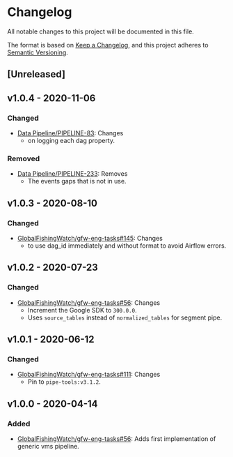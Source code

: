 # Changelog

All notable changes to this project will be documented in this file.

The format is based on [Keep a
Changelog](https://keepachangelog.com/en/1.0.0/), and this project adheres to
[Semantic Versioning](https://semver.org/spec/v2.0.0.html).

## [Unreleased]

## v1.0.4 - 2020-11-06

### Changed

* [Data Pipeline/PIPELINE-83](https://globalfishingwatch.atlassian.net/browse/PIPELINE-83): Changes
  * on logging each dag property.

### Removed

* [Data Pipeline/PIPELINE-233](https://globalfishingwatch.atlassian.net/browse/PIPELINE-233): Removes
  * The events gaps that is not in use.

## v1.0.3 - 2020-08-10

### Changed

* [GlobalFishingWatch/gfw-eng-tasks#145](https://github.com/GlobalFishingWatch/gfw-eng-tasks/issues/145): Changes
  * to use dag_id immediately and without format to avoid Airflow errors.

## v1.0.2 - 2020-07-23

### Changed

* [GlobalFishingWatch/gfw-eng-tasks#56](https://github.com/GlobalFishingWatch/gfw-eng-tasks/issues/56): Changes
  * Increment the Google SDK to `300.0.0`.
  * Uses `source_tables` instead of `normalized_tables` for segment pipe.

## v1.0.1 - 2020-06-12

### Changed

* [GlobalFishingWatch/gfw-eng-tasks#111](https://github.com/GlobalFishingWatch/gfw-eng-tasks/issues/111): Changes
  * Pin to `pipe-tools:v3.1.2`.

## v1.0.0 - 2020-04-14

### Added

* [GlobalFishingWatch/gfw-eng-tasks#56](https://github.com/GlobalFishingWatch/gfw-eng-tasks/issues/56): Adds
    first implementation of generic vms pipeline.

